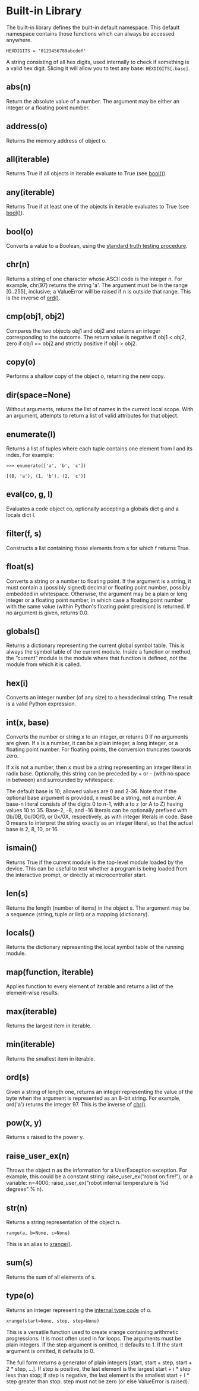 # Built-in Library

The built-in library defines the built-in default namespace. This default namespace contains those functions which can always be accessed anywhere.

```
HEXDIGITS = '0123456789abcdef'
```

A string consisting of all hex digits, used internally to check if something is a valid hex digit. Slicing it will allow you to test any base: ```HEXDIGITS[:base]```.

abs(n)
------

Return the absolute value of a number. The argument may be either an integer or a floating point number.

address(o)
----------

Returns the memory address of object o.

all(iterable)
-------------

Returns True if all objects in iterable evaluate to True (see [bool()](#boolo)).

any(iterable)
-------------

Returns True if at least one of the objects in iterable evaluates to True (see [bool()](#boolo)).

bool(o)
-------

Converts a value to a Boolean, using the [standard truth testing procedure](http://docs.python.org/2.7/library/stdtypes.html#truth).

chr(n)
------

Returns a string of one character whose ASCII code is the integer n. For example, chr(97) returns the string 'a'. The argument must be in the range \[0..255\], inclusive; a ValueError will be raised if n is outside that range. This is the inverse of [ord()](#ords).

cmp(obj1, obj2)
---------------

Compares the two objects obj1 and obj2 and returns an integer corresponding to the outcome. The return value is negative if obj1 &lt; obj2, zero if obj1 == obj2 and strictly positive if obj1 &gt; obj2.

copy(o)
-------

Performs a shallow copy of the object o, returning the new copy.

dir(space=None)
---------------

Without arguments, returns the list of names in the current local scope. With an argument, attempts to return a list of valid attributes for that object.

enumerate(l)
------------

Returns a list of tuples where each tuple contains one element from l and its index. For example:

```
>>> enumerate(['a', 'b', 'c'])

[(0, 'a'), (1, 'b'), (2, 'c')]
```

eval(co, g, l)
--------------

Evaluates a code object co, optionally accepting a globals dict g and a locals dict l.

filter(f, s)
------------

Constructs a list containing those elements from s for which f returns True.

float(s)
--------

Converts a string or a number to floating point. If the argument is a string, it must contain a (possibly signed) decimal or floating point number, possibly embedded in whitespace. Otherwise, the argument may be a plain or long integer or a floating point number, in which case a floating point number with the same value (within Python's floating point precision) is returned. If no argument is given, returns 0.0.

globals()
---------

Returns a dictionary representing the current global symbol table. This is always the symbol table of the current module. Inside a function or method, the “current” module is the module where that function is defined, *not* the module from which it is called.

hex(i)
------

Converts an integer number (of any size) to a hexadecimal string. The result is a valid Python expression.

int(x, base)
------------

Converts the number or string x to an integer, or returns 0 if no arguments are given. If x is a number, it can be a plain integer, a long integer, or a floating point number. For floating points, the conversion truncates towards zero.

If x is not a number, then x must be a string representing an integer literal in radix base. Optionally, this string can be preceded by + or - (with no space in between) and surrounded by whitespace.

The default base is 10; allowed values are 0 and 2-36. Note that if the optional base argument is provided, x must be a string, not a number. A base-n literal consists of the digits 0 to n-1, with a to z (or A to Z) having values 10 to 35. Base-2, -8, and -16 literals can be optionally prefixed with 0b/0B, 0o/0O/0, or 0x/0X, respectively, as with integer literals in code. Base 0 means to interpret the string exactly as an integer literal, so that the actual base is 2, 8, 10, or 16.

ismain()
--------

Returns True if the current module is the top-level module loaded by the device. This can be useful to test whether a program is being loaded from the interactive prompt, or directly at microcontroller start.

len(s)
------

Returns the length (number of items) in the object s. The argument may be a sequence (string, tuple or list) or a mapping (dictionary).

locals()
--------

Returns the dictionary representing the local symbol table of the running module.

map(function, iterable)
-----------------------

Applies function to every element of iterable and returns a list of the element-wise results.

max(iterable)
-------------

Returns the largest item in iterable.

min(iterable)
-------------

Returns the smallest item in iterable.

ord(s)
------

Given a string of length one, returns an integer representing the value of the byte when the argument is represented as an 8-bit string. For example, ord('a') returns the integer 97. This is the inverse of [chr()](#chrn).

pow(x, y)
---------

Returns x raised to the power y.

raise_user_ex(n)
------------------

Throws the object n as the information for a UserException exception. For example, this could be a constant string: raise_user_ex(“robot on fire!”), or a variable: n=4000; raise_user_ex(“robot internal temperature is %d degrees” % n).

str(n)
------

Returns a string representation of the object n.

```
range(a, b=None, c=None)
```

This is an alias to [xrange()](#xrange).

sum(s)
------

Returns the sum of all elements of s.

type(o)
-------

Returns an integer representing the [internal type code](Types "wikilink") of o.

```
xrange(start=None, stop, step=None)
```

This is a versatile function used to create xrange containing arithmetic progressions. It is most often used in for loops. The arguments must be plain integers. If the step argument is omitted, it defaults to 1. If the start argument is omitted, it defaults to 0.

The full form returns a generator of plain integers \[start, start + step, start + 2 \* step, ...\]. If step is positive, the last element is the largest start + i \* step less than stop; if step is negative, the last element is the smallest start + i \* step greater than stop. step must not be zero (or else ValueError is raised).